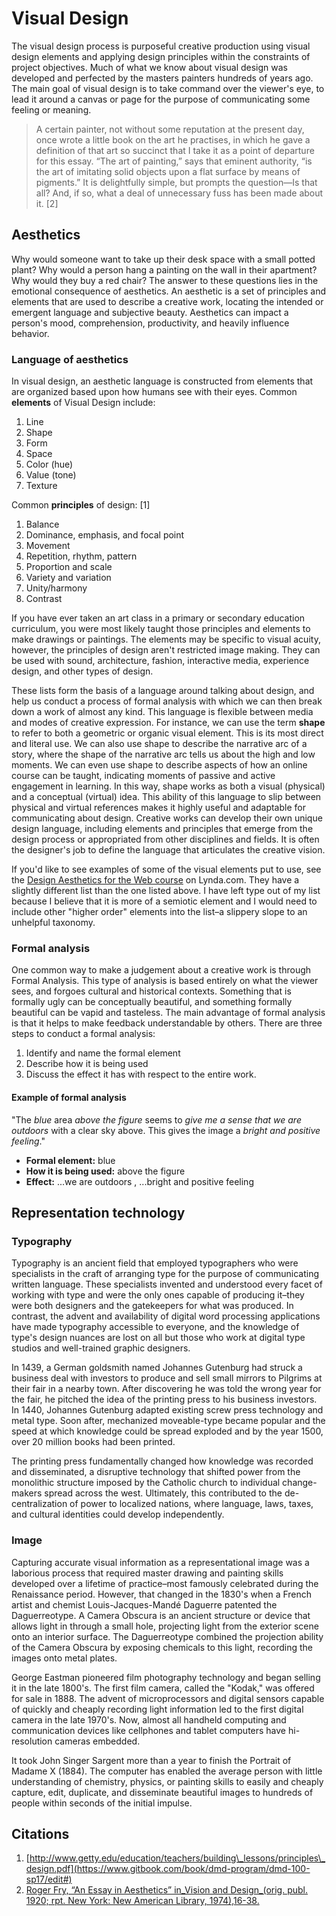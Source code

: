 # Visual Design

The visual design process is purposeful creative production using visual design elements and applying design principles within the constraints of project objectives. Much of what we know about visual design was developed and perfected by the masters painters hundreds of years ago. The main goal of visual design is to take command over the viewer's eye, to lead it around a canvas or page for the purpose of communicating some feeling or meaning.

> A certain painter, not without some reputation at the present day, once wrote a little book on the art he practises, in which he gave a definition of that art so succinct that I take it as a point of departure for this essay. “The art of painting,” says that eminent authority, “is the art of imitating solid objects upon a flat surface by means of pigments.” It is delightfully simple, but prompts the question—Is that all? And, if so, what a deal of unnecessary fuss has been made about it. \[2\]

## Aesthetics

Why would someone want to take up their desk space with a small potted plant? Why would a person hang a painting on the wall in their apartment? Why would they buy a red chair? The answer to these questions lies in the emotional consequence of aesthetics. An aesthetic is a set of principles and elements that are used to describe a creative work, locating the intended or emergent language and subjective beauty. Aesthetics can impact a person's mood, comprehension, productivity, and heavily influence behavior.

### Language of aesthetics

In visual design, an aesthetic language is constructed from elements that are organized based upon how humans see with their eyes. Common **elements** of Visual Design include:

1. Line
2. Shape
3. Form
4. Space
5. Color \(hue\)
6. Value \(tone\)
7. Texture

Common **principles** of design: \[1\]

1. Balance
2. Dominance, emphasis, and focal point
3. Movement
4. Repetition, rhythm, pattern
5. Proportion and scale
6. Variety and variation
7. Unity/harmony
8. Contrast

If you have ever taken an art class in a primary or secondary education curriculum, you were most likely taught those principles and elements to make drawings or paintings. The elements may be specific to visual acuity, however, the principles of design aren't restricted image making. They can be used with sound, architecture, fashion, interactive media, experience design, and other types of design.

These lists form the basis of a language around talking about design, and help us conduct a process of formal analysis with which we can then break down a work of almost any kind. This language is flexible between media and modes of creative expression. For instance, we can use the term **shape** to refer to both a geometric or organic visual element. This is its most direct and literal use. We can also use shape to describe the narrative arc of a story, where the shape of the narrative arc tells us about the high and low moments. We can even use shape to describe aspects of how an online course can be taught, indicating moments of passive and active engagement in learning. In this way, shape works as both a visual \(physical\) and a conceptual \(virtual\) idea. This ability of this language to slip between physical and virtual references makes it highly useful and adaptable for communicating about design. Creative works can develop their own unique design language, including elements and principles that emerge from the design process or appropriated from other disciplines and fields. It is often the designer's job to define the language that articulates the creative vision.

If you'd like to see examples of some of the visual elements put to use, see the [Design Aesthetics for the Web course](https://www.lynda.com/Design-Techniques-tutorials/Understanding-elements-design/506078/539538-4.html) on Lynda.com. They have a slightly different list than the one listed above. I have left type out of my list because I believe that it is more of a semiotic element and I would need to include other "higher order" elements into the list–a slippery slope to an unhelpful taxonomy.

### Formal analysis

One common way to make a judgement about a creative work is through Formal Analysis. This type of analysis is based entirely on what the viewer sees, and forgoes cultural and historical contexts. Something that is formally ugly can be conceptually beautiful, and something formally beautiful can be vapid and tasteless. The main advantage of formal analysis is that it helps to make feedback understandable by others. There are three steps to conduct a formal analysis:

1. Identify and name the formal element
2. Describe how it is being used
3. Discuss the effect it has with respect to the entire work.

#### Example of formal analysis

"The _blue_ area _above the figure_ seems to _give me a sense that we are outdoors_ with a clear sky above. This gives the image a _bright and positive feeling_."

* **Formal element:** blue
* **How it is being used:** above the figure 
* **Effect:** ...we are outdoors
  , ...bright and positive feeling

## Representation technology

### Typography

Typography is an ancient field that employed typographers who were specialists in the craft of arranging type for the purpose of communicating written language. These specialists invented and understood every facet of working with type and were the only ones capable of producing it–they were both designers and the gatekeepers for what was produced. In contrast, the advent and availability of digital word processing applications have made typography accessible to everyone, and the knowledge of type's design nuances are lost on all but those who work at digital type studios and well-trained graphic designers.

In 1439, a German goldsmith named Johannes Gutenburg had struck a business deal with investors to produce and sell small mirrors to Pilgrims at their fair in a nearby town. After discovering he was told the wrong year for the fair, he pitched the idea of the printing press to his business investors. In 1440, Johannes Gutenburg adapted existing screw press technology and metal type. Soon after, mechanized moveable-type became popular and the speed at which knowledge could be spread exploded and by the year 1500, over 20 million books had been printed.

The printing press fundamentally changed how knowledge was recorded and disseminated, a disruptive technology that shifted power from the monolithic structure imposed by the Catholic church to individual change-makers spread across the west. Ultimately, this contributed to the de-centralization of power to localized nations, where language, laws, taxes, and cultural identities could develop independently.

### Image

Capturing accurate visual information as a representational image was a laborious process that required master drawing and painting skills developed over a lifetime of practice–most famously celebrated during the Renaissance period. However, that changed in the 1830's when a French artist and chemist Louis-Jacques-Mandé Daguerre patented the Daguerreotype. A Camera Obscura is an ancient structure or device that allows light in through a small hole, projecting light from the exterior scene onto an interior surface. The Daguerreotype combined the projection ability of the Camera Obscura by exposing chemicals to this light, recording the images onto metal plates.

George Eastman pioneered film photography technology and began selling it in the late 1800's. The first film camera, called the "Kodak," was offered for sale in 1888. The advent of microprocessors and digital sensors capable of quickly and cheaply recording light information led to the first digital camera in the late 1970's. Now, almost all handheld computing and communication devices like cellphones and tablet computers have hi-resolution cameras embedded.

It took John Singer Sargent more than a year to finish the Portrait of Madame X \(1884\). The computer has enabled the average person with little understanding of chemistry, physics, or painting skills to easily and cheaply capture, edit, duplicate, and disseminate beautiful images to hundreds of people within seconds of the initial impulse.

## Citations

1. [http://www.getty.edu/education/teachers/building\_lessons/principles\_design.pdf](https://www.gitbook.com/book/dmd-program/dmd-100-sp17/edit#)
2. [Roger Fry, “An Essay in Aesthetics” in_Vision and Design_\(orig. publ. 1920; rpt. New York: New American Library, 1974\),16-38.](https://www.gitbook.com/book/dmd-program/dmd-100-sp17/edit#) 



